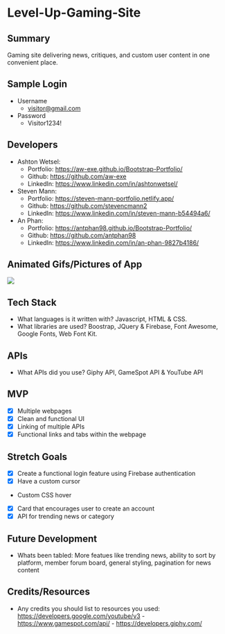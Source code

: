 # Level-Up-Gaming-Site

> [Live Site]: https://aw-exe.github.io/Level-Up-Gaming-Site/

## Summary

Gaming site delivering news, critiques, and custom user content in one convenient place.  

## Sample Login

- Username
  - visitor@gmail.com
- Password
  - Visitor1234!


## Developers

- Ashton Wetsel:
  - Portfolio: https://aw-exe.github.io/Bootstrap-Portfolio/
  - Github: https://github.com/aw-exe
  - LinkedIn: https://www.linkedin.com/in/ashtonwetsel/
- Steven Mann:
  - Portfolio: https://steven-mann-portfolio.netlify.app/
  - Github: https://github.com/stevencmann2
  - LinkedIn: https://www.linkedin.com/in/steven-mann-b54494a6/
- An Phan:
  - Portfolio: https://antphan98.github.io/Bootstrap-Portfolio/
  - Github: https://github.com/antphan98
  - LinkedIn: https://www.linkedin.com/in/an-phan-9827b4186/

## Animated Gifs/Pictures of App

![](level-up-gaming/assets/images/demo.png)

## Tech Stack

- What languages is it written with? Javascript, HTML & CSS.
- What libraries are used? Boostrap, JQuery & Firebase, Font Awesome, Google Fonts, Web Font Kit. 

## APIs

- What APIs did you use? Giphy API, GameSpot API & YouTube API

## MVP

- [x] Multiple webpages
- [x] Clean and functional UI
- [x] Linking of multiple APIs
- [x] Functional links and tabs within the webpage

## Stretch Goals

- [x] Create a functional login feature using Firebase authentication
- [x] Have a custom cursor
- Custom CSS hover 
- [x] Card that encourages user to create an account
- [x] API for trending news or category

## Future Development

- Whats been tabled: More featues like trending news, ability to sort by platform, member forum board, general styling, pagination for news content

## Credits/Resources

- Any credits you should list to resources you used: https://developers.google.com/youtube/v3 - https://www.gamespot.com/api/ - https://developers.giphy.com/
